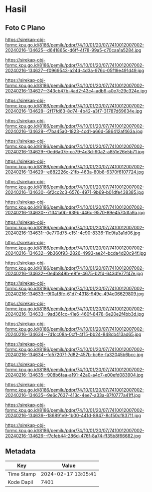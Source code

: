 # Hasil

## Foto C Plano

https://sirekap-obj-formc.kpu.go.id/8186/pemilu/pdpr/74/10/01/20/07/7410012007002-20240216-134625--d641865c-d6ff-4f78-99a5-c70caa1a5284.jpg

https://sirekap-obj-formc.kpu.go.id/8186/pemilu/pdpr/74/10/01/20/07/7410012007002-20240216-134627--f0969543-a24d-4d3a-976c-05f19e491d49.jpg

https://sirekap-obj-formc.kpu.go.id/8186/pemilu/pdpr/74/10/01/20/07/7410012007002-20240216-134627--343cb47b-4ad2-43c4-adb6-a0e7c29c324e.jpg

https://sirekap-obj-formc.kpu.go.id/8186/pemilu/pdpr/74/10/01/20/07/7410012007002-20240216-134628--2f17fd63-8d74-4b42-a3f7-31787d69634e.jpg

https://sirekap-obj-formc.kpu.go.id/8186/pemilu/pdpr/74/10/01/20/07/7410012007002-20240216-134628--f7ba45a0-1823-4cd1-a66d-586412af463a.jpg

https://sirekap-obj-formc.kpu.go.id/8186/pemilu/pdpr/74/10/01/20/07/7410012007002-20240216-134629--0ed6a07e-cc79-4c3d-90a2-a851e26e5b71.jpg

https://sirekap-obj-formc.kpu.go.id/8186/pemilu/pdpr/74/10/01/20/07/7410012007002-20240216-134629--e882226c-21fb-463a-80b8-6370f6107724.jpg

https://sirekap-obj-formc.kpu.go.id/8186/pemilu/pdpr/74/10/01/20/07/7410012007002-20240216-134630--6f2cc2c3-6576-4971-9b69-b01dfe438385.jpg

https://sirekap-obj-formc.kpu.go.id/8186/pemilu/pdpr/74/10/01/20/07/7410012007002-20240216-134630--71341a0b-639b-446c-9570-89e4570dfa9a.jpg

https://sirekap-obj-formc.kpu.go.id/8186/pemilu/pdpr/74/10/01/20/07/7410012007002-20240216-134631--0e770d75-c151-4c90-8336-11c9fa3a1d06.jpg

https://sirekap-obj-formc.kpu.go.id/8186/pemilu/pdpr/74/10/01/20/07/7410012007002-20240216-134632--9b360f93-2826-4993-ae24-bcda4d20c94f.jpg

https://sirekap-obj-formc.kpu.go.id/8186/pemilu/pdpr/74/10/01/20/07/7410012007002-20240216-134632--0e4b849b-e8fe-4675-b2fd-643dfe77f47e.jpg

https://sirekap-obj-formc.kpu.go.id/8186/pemilu/pdpr/74/10/01/20/07/7410012007002-20240216-134633--9f0af8fc-61d7-4318-949e-494e06629809.jpg

https://sirekap-obj-formc.kpu.go.id/8186/pemilu/pdpr/74/10/01/20/07/7410012007002-20240216-134633--9ad361cc-41e6-460f-8478-6e20e2f4bb3d.jpg

https://sirekap-obj-formc.kpu.go.id/8186/pemilu/pdpr/74/10/01/20/07/7410012007002-20240216-134634--7d1cc08a-0cff-4f15-bb24-848cb413ad65.jpg

https://sirekap-obj-formc.kpu.go.id/8186/pemilu/pdpr/74/10/01/20/07/7410012007002-20240216-134634--fd57207f-7d82-457b-bc6e-fa32045b6bcc.jpg

https://sirekap-obj-formc.kpu.go.id/8186/pemilu/pdpr/74/10/01/20/07/7410012007002-20240216-134635--908b6faa-a191-42a0-a4c7-e00efd083904.jpg

https://sirekap-obj-formc.kpu.go.id/8186/pemilu/pdpr/74/10/01/20/07/7410012007002-20240216-134635--9e6c7637-413c-4ee7-a33a-87f0777a41ff.jpg

https://sirekap-obj-formc.kpu.go.id/8186/pemilu/pdpr/74/10/01/20/07/7410012007002-20240216-134636--186891e9-1b00-441d-8947-8cf50cf83711.jpg

https://sirekap-obj-formc.kpu.go.id/8186/pemilu/pdpr/74/10/01/20/07/7410012007002-20240216-134626--f7cfeb44-286d-476f-8a74-ff35b8f66682.jpg


## Metadata

| Key        | Value               |
| ---------- | ------------------- |
| Time Stamp | 2024-02-17 13:05:41 |
| Kode Dapil | 7401                |



